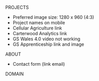PROJECTS
- Preferred image size: 1280 x 960 (4:3)
- Project names on mobile
- Cellular Agriculture link
- Carterwood Analytics link
- GS Wales 4.0 video not working
- GS Apprenticeship link and image

ABOUT
- Contact form (link email)

DOMAIN